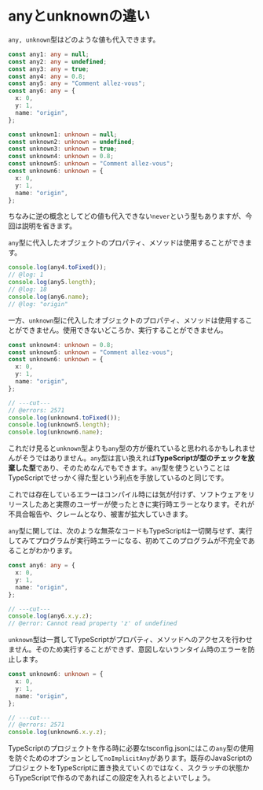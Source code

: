 # anyとunknownの違い

`any, unknown`型はどのような値も代入できます。

```ts
const any1: any = null;
const any2: any = undefined;
const any3: any = true;
const any4: any = 0.8;
const any5: any = "Comment allez-vous";
const any6: any = {
  x: 0,
  y: 1,
  name: "origin",
};

const unknown1: unknown = null;
const unknown2: unknown = undefined;
const unknown3: unknown = true;
const unknown4: unknown = 0.8;
const unknown5: unknown = "Comment allez-vous";
const unknown6: unknown = {
  x: 0,
  y: 1,
  name: "origin",
};
```

ちなみに逆の概念としてどの値も代入できない`never`という型もありますが、今回は説明を省きます。

`any`型に代入したオブジェクトのプロパティ、メソッドは使用することができます。

```ts twoskash
console.log(any4.toFixed());
// @log: 1
console.log(any5.length);
// @log: 18
console.log(any6.name);
// @log: "origin"
```

一方、`unknown`型に代入したオブジェクトのプロパティ、メソッドは使用することができません。使用できないどころか、実行することができません。

```ts twoslash
const unknown4: unknown = 0.8;
const unknown5: unknown = "Comment allez-vous";
const unknown6: unknown = {
  x: 0,
  y: 1,
  name: "origin",
};

// ---cut---
// @errors: 2571
console.log(unknown4.toFixed());
console.log(unknown5.length);
console.log(unknown6.name);
```

これだけ見ると`unknown`型よりも`any`型の方が優れていると思われるかもしれませんがそうではありません。`any`型は言い換えれば**TypeScriptが型のチェックを放棄した型**であり、そのためなんでもできます。`any`型を使うということはTypeScriptでせっかく得た型という利点を手放しているのと同じです。

これでは存在しているエラーはコンパイル時には気が付けず、ソフトウェアをリリースしたあと実際のユーザーが使ったときに実行時エラーとなります。それが不具合報告や、クレームとなり、被害が拡大していきます。

`any`型に関しては、次のような無茶なコードもTypeScriptは一切関与せず、実行してみてプログラムが実行時エラーになる、初めてこのプログラムが不完全であることがわかります。

```ts twoslash
const any6: any = {
  x: 0,
  y: 1,
  name: "origin",
};

// ---cut---
console.log(any6.x.y.z);
// @error: Cannot read property 'z' of undefined
```

`unknown`型は一貫してTypeScriptがプロパティ、メソッドへのアクセスを行わせません。そのため実行することができず、意図しないランタイム時のエラーを防止します。

```ts twoslash
const unknown6: unknown = {
  x: 0,
  y: 1,
  name: "origin",
};

// ---cut---
// @errors: 2571
console.log(unknown6.x.y.z);
```

TypeScriptのプロジェクトを作る時に必要なtsconfig.jsonにはこの`any`型の使用を防ぐためのオプションとして`noImplicitAny`があります。既存のJavaScriptのプロジェクトをTypeScriptに置き換えていくのではなく、スクラッチの状態からTypeScriptで作るのであればこの設定を入れるとよいでしょう。
